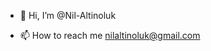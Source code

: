 - 👋 Hi, I’m @Nil-Altinoluk

- 📫 How to reach me nilaltinoluk@gmail.com

<!---
Nil-Altinoluk/Nil-Altinoluk is a ✨ special ✨ repository because its `README.md` (this file) appears on your GitHub profile.
You can click the Preview link to take a look at your changes.
--->
